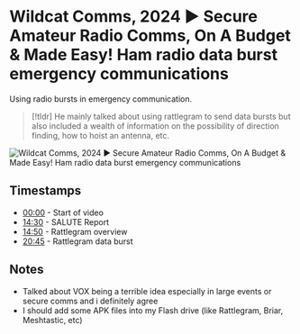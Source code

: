 # Wildcat Comms, 2024 ▶ Secure Amateur Radio Comms, On A Budget & Made Easy! Ham radio data burst emergency communications
Using radio bursts in emergency communication.

>[!tldr]
>He mainly talked about using rattlegram to send data bursts but also included a wealth of information on the possibility of direction finding, how to hoist an antenna, etc.

![Wildcat Comms, 2024 ▶ Secure Amateur Radio Comms, On A Budget & Made Easy! Ham radio data burst emergency communications](https://youtu.be/MLXFlKFLOC8)

## Timestamps
- [00:00](https://youtu.be/MLXFlKFLOC8&t=00m00s) - Start of video
- [14:30](https://youtu.be/MLXFlKFLOC8&t=14m30s) - SALUTE Report
- [14:50](https://youtu.be/MLXFlKFLOC8&t=14m50s) - Rattlegram overview
- [20:45](https://youtu.be/MLXFlKFLOC8&t=20m45s) - Rattlegram data burst

## Notes
- Talked about VOX being a terrible idea especially in large events or secure comms and i definitely agree
- I should add some APK files into my Flash drive (like Rattlegram, Briar, Meshtastic, etc)

